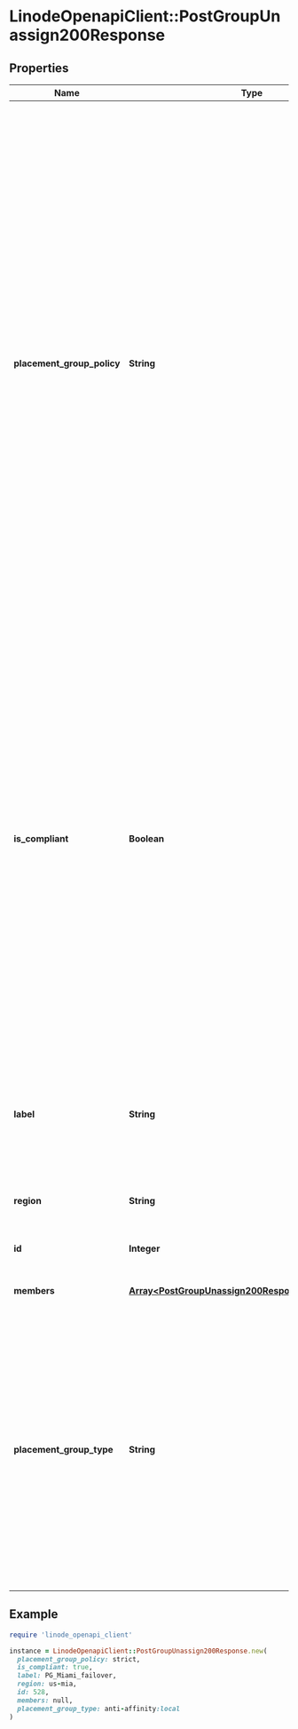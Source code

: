 # LinodeOpenapiClient::PostGroupUnassign200Response

## Properties

| Name | Type | Description | Notes |
| ---- | ---- | ----------- | ----- |
| **placement_group_policy** | **String** | How requests to add future compute instances to your placement group are handled, and whether it remains compliant:  - &#x60;strict&#x60;. Don&#39;t assign a new compute instance if it breaks the grouped-together or spread-apart model set by the &#x60;placement_group_type&#x60;. Use this to ensure the placement group stays compliant (&#x60;is_compliant: true&#x60;). - &#x60;flexible&#x60;. Assign a new compute instance, even if it breaks the grouped-together or spread-apart model set by the &#x60;placement_group_type&#x60;. This makes the group non-compliant (&#x60;is_compliant: false&#x60;). You need to wait for Akamai to move the offending compute instance to make it compliant again, once the necessary capacity is available in the region. Offers flexibility to add future compute instances if compliance isn&#39;t an immediate concern.  &lt;&lt;LB&gt;&gt;  &gt; 📘 &gt; &gt; In rare cases, non-compliance can occur with a &#x60;strict&#x60; placement group if Akamai needs to failover or migrate your compute instances for maintenance. Fixing non-compliance for a &#x60;strict&#x60; placement group is prioritized over a &#x60;flexible&#x60; group. | [optional] |
| **is_compliant** | **Boolean** | Whether all of the compute instances in your placement group are compliant. If &#x60;true&#x60;, all compute instances meet either the grouped-together or spread-apart model, which you determine through your selected &#x60;placement_group_type&#x60;. If &#x60;false&#x60;, a compute instance is out of this compliance. For example, assume you&#39;ve set &#x60;anti-affinity:local&#x60; as your &#x60;placement_group_type&#x60; and your group already has three qualifying compute instances on separate hosts, to support the spread-apart model. If a fourth compute instance is assigned that&#39;s on the same host as one of the existing three, the placement group is non-compliant. Enforce compliance in your group by setting a &#x60;placement_group_policy&#x60;.  &gt; 📘 &gt; &gt; Fixing compliance is not self-service. You need to wait for our assistance to physically move compute instances to make the group compliant again. | [optional] |
| **label** | **String** | __Filterable__ The unique name set for the placement group. A label has these constraints:  - It needs to begin and end with an alphanumeric character. - It can only consist of alphanumeric characters, hyphens (&#x60;-&#x60;), underscores (&#x60;_&#x60;) or periods (&#x60;.&#x60;). | [optional] |
| **region** | **String** | __Filterable__, __Read-only__ The [region](https://techdocs.akamai.com/linode-api/reference/get-regions) where the placement group was deployed. | [optional][readonly] |
| **id** | **Integer** | The placement group&#39;s ID. You need to provide it for all operations impacting it. | [optional] |
| **members** | [**Array&lt;PostGroupUnassign200ResponseMembersInner&gt;**](PostGroupUnassign200ResponseMembersInner.md) | An array of compute instances included in the placement group. | [optional] |
| **placement_group_type** | **String** | __Filterable__, __Read-only__ How compute instances are distributed in your placement group. A &#x60;placement_group_type&#x60; using anti-affinity (&#x60;anti-affinity:local&#x60;) places compute instances in separate hosts, but still in the same region. This best supports the spread-apart model for high availability. A &#x60;placement_group_type&#x60; using affinity places compute instances physically close together, possibly on the same host. This supports the grouped-together model for low-latency.  &gt; 📘 &gt; &gt; Currently, only &#x60;anti_affinity:local&#x60; is available for &#x60;placement_group_type&#x60;. | [optional][readonly] |

## Example

```ruby
require 'linode_openapi_client'

instance = LinodeOpenapiClient::PostGroupUnassign200Response.new(
  placement_group_policy: strict,
  is_compliant: true,
  label: PG_Miami_failover,
  region: us-mia,
  id: 528,
  members: null,
  placement_group_type: anti-affinity:local
)
```

